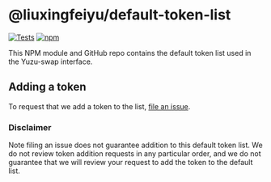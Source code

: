 # @liuxingfeiyu/default-token-list

[![Tests](https://github.com/Yuzu-swap/token-lists/workflows/Tests/badge.svg)](https://github.com/Yuzu-swap/default-token-list/actions?query=workflow%3ATests)
[![npm](https://img.shields.io/npm/v/@liuxingfeiyu/default-token-list)](https://unpkg.com/@liuxingfeiyu/default-token-list@latest/)

This NPM module and GitHub repo contains the default token list used in the Yuzu-swap interface.

## Adding a token

To request that we add a token to the list,
[file an issue](https://github.com/Yuzu-swap/default-token-list/issues/new?assignees=&labels=token+request&template=token-request.md&title=Add+%7BTOKEN_SYMBOL%7D%3A+%7BTOKEN_NAME%7D).

### Disclaimer

Note filing an issue does not guarantee addition to this default token list.
We do not review token addition requests in any particular order, and we do not
guarantee that we will review your request to add the token to the default list.
